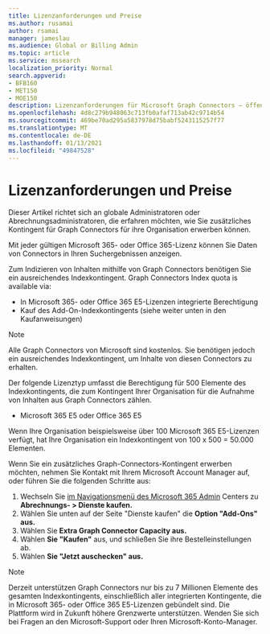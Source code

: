 ```yaml
---
title: Lizenzanforderungen und Preise
ms.author: rusamai
author: rsamai
manager: jameslau
ms.audience: Global or Billing Admin
ms.topic: article
ms.service: mssearch
localization_priority: Normal
search.appverid:
- BFB160
- MET150
- MOE150
description: Lizenzanforderungen für Microsoft Graph Connectors – öffentliche Vorschau für Microsoft Search
ms.openlocfilehash: 4d8c279b948063c713fb0afaf713ab42c9714b54
ms.sourcegitcommit: 469be70ad295a5837978d75babf5243115257f77
ms.translationtype: MT
ms.contentlocale: de-DE
ms.lasthandoff: 01/13/2021
ms.locfileid: "49847528"
---
```

# <a name="license-requirements-and-pricing"></a>Lizenzanforderungen und Preise

Dieser Artikel richtet sich an globale Administratoren oder Abrechnungsadministratoren, die erfahren möchten, wie Sie zusätzliches Kontingent für Graph Connectors für ihre Organisation erwerben können.

Mit jeder gültigen Microsoft 365- oder Office 365-Lizenz können Sie Daten von Connectors in Ihren Suchergebnissen anzeigen.

Zum Indizieren von Inhalten mithilfe von Graph Connectors benötigen Sie ein ausreichendes Indexkontingent. Graph Connectors Index quota is available via:
- In Microsoft 365- oder Office 365 E5-Lizenzen integrierte Berechtigung
- Kauf des Add-On-Indexkontingents (siehe weiter unten in den Kaufanweisungen)

>[!NOTE]
>Alle Graph Connectors von Microsoft sind kostenlos. Sie benötigen jedoch ein ausreichendes Indexkontingent, um Inhalte von diesen Connectors zu erhalten.

Der folgende Lizenztyp umfasst die Berechtigung für 500 Elemente des Indexkontingents, die zum Kontingent Ihrer Organisation für die Aufnahme von Inhalten aus Graph Connectors zählen.
- Microsoft 365 E5 oder Office 365 E5

Wenn Ihre Organisation beispielsweise über 100 Microsoft 365 E5-Lizenzen verfügt, hat Ihre Organisation ein Indexkontingent von 100 x 500 = 50.000 Elementen.

Wenn Sie ein zusätzliches Graph-Connectors-Kontingent erwerben möchten, nehmen Sie Kontakt mit Ihrem Microsoft Account Manager auf, oder führen Sie die folgenden Schritte aus:

1. Wechseln Sie [im Navigationsmenü des Microsoft 365 Admin](https://admin.microsoft.com) Centers zu **Abrechnungs- > Dienste kaufen.**
2. Wählen Sie unten auf der Seite "Dienste kaufen" die **Option "Add-Ons" aus.**
3. Wählen Sie **Extra Graph Connector Capacity aus.**
4. Wählen **Sie "Kaufen"** aus, und schließen Sie ihre Bestelleinstellungen ab.
5. Wählen **Sie "Jetzt auschecken" aus.**

>[!NOTE]
>Derzeit unterstützen Graph Connectors nur bis zu 7 Millionen Elemente des gesamten Indexkontingents, einschließlich aller integrierten Kontingente, die in Microsoft 365- oder Office 365 E5-Lizenzen gebündelt sind. Die Plattform wird in Zukunft höhere Grenzwerte unterstützen. Wenden Sie sich bei Fragen an den Microsoft-Support oder Ihren Microsoft-Konto-Manager.
